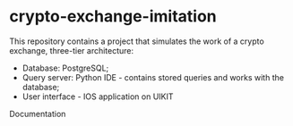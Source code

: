 # crypto-exchange-imitation
This repository contains a project that simulates the work of a crypto exchange,
three-tier architecture:
- Database: PostgreSQL;
- Query server: Python IDE - contains stored queries and works with the database;
- User interface - IOS application on UIKIT

Documentation
